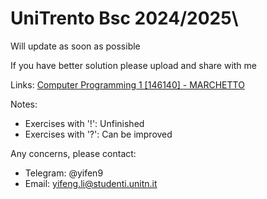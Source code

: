 # UniTrento Bsc 2024/2025\

Will update as soon as possible

If you have better solution please upload and share with me

Links: [Computer Programming 1 [146140] - MARCHETTO](https://didatticaonline.unitn.it/dol/course/view.php?id=39259)

Notes:
- Exercises with '!': Unfinished
- Exercises with '?': Can be improved

Any concerns, please contact:
- Telegram: @yifen9
- Email: yifeng.li@studenti.unitn.it
